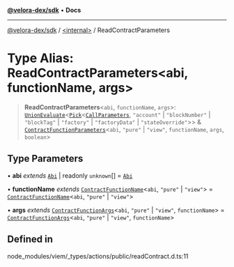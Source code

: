 [**@velora-dex/sdk**](../../README.md) • **Docs**

***

[@velora-dex/sdk](../../globals.md) / [\<internal\>](../README.md) / ReadContractParameters

# Type Alias: ReadContractParameters\<abi, functionName, args\>

> **ReadContractParameters**\<`abi`, `functionName`, `args`\>: [`UnionEvaluate`](UnionEvaluate.md)\<[`Pick`](Pick.md)\<[`CallParameters`](CallParameters.md), `"account"` \| `"blockNumber"` \| `"blockTag"` \| `"factory"` \| `"factoryData"` \| `"stateOverride"`\>\> & [`ContractFunctionParameters`](ContractFunctionParameters.md)\<`abi`, `"pure"` \| `"view"`, `functionName`, `args`, `boolean`\>

## Type Parameters

• **abi** *extends* [`Abi`](Abi.md) \| readonly `unknown`[] = [`Abi`](Abi.md)

• **functionName** *extends* [`ContractFunctionName`](ContractFunctionName.md)\<`abi`, `"pure"` \| `"view"`\> = [`ContractFunctionName`](ContractFunctionName.md)\<`abi`, `"pure"` \| `"view"`\>

• **args** *extends* [`ContractFunctionArgs`](ContractFunctionArgs.md)\<`abi`, `"pure"` \| `"view"`, `functionName`\> = [`ContractFunctionArgs`](ContractFunctionArgs.md)\<`abi`, `"pure"` \| `"view"`, `functionName`\>

## Defined in

node\_modules/viem/\_types/actions/public/readContract.d.ts:11

